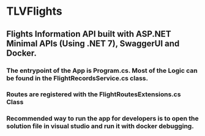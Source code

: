 # TLVFlights

## Flights Information API built with ASP.NET Minimal APIs (Using .NET 7), SwaggerUI and Docker.

### The entrypoint of the App is Program.cs. Most of the Logic can be found in the FlightRecordsService.cs class. 
### Routes are registered with the FlightRoutesExtensions.cs Class 
### Recommended way to run the app for developers is to open the solution file in visual studio and run it with docker debugging.
